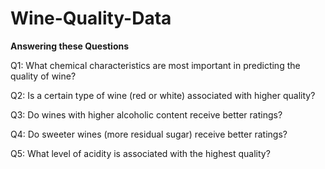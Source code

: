 # Wine-Quality-Data

**Answering these Questions**

Q1: What chemical characteristics are most important in predicting the quality of wine?

Q2: Is a certain type of wine (red or white) associated with higher quality?

Q3: Do wines with higher alcoholic content receive better ratings?

Q4: Do sweeter wines (more residual sugar) receive better ratings?

Q5: What level of acidity is associated with the highest quality?
